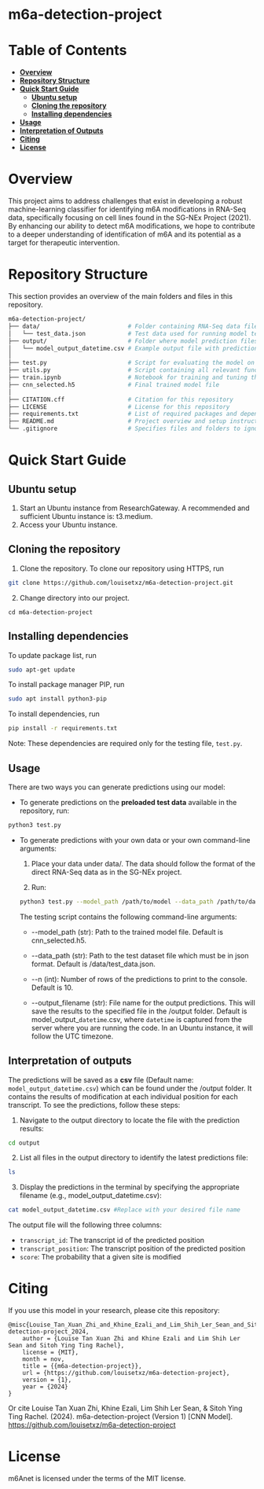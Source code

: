 # m6a-detection-project

# Table of Contents
- **[Overview](#overview)**<br>
- **[Repository Structure](#repository-structure)**<br>
- **[Quick Start Guide](#quick-start-guide)**<br>
    - **[Ubuntu setup](#ubuntu-setup)**<br>
    - **[Cloning the repository](#cloning-the-repository)**<br>
    - **[Installing dependencies](#installing-dependencies)**<br>
- **[Usage](#usage)**<br>
- **[Interpretation of Outputs](#interpretation-of-Outputs)**<br>
- **[Citing](#citing)**<br>
- **[License](#license)**<br>

# Overview
This project aims to address challenges that exist in developing a robust machine-learning classifier for identifying m6A modifications in RNA-Seq data, specifically focusing on cell lines found in the SG-NEx Project (2021). By enhancing our ability to detect m6A modifications, we hope to contribute to a deeper understanding of identification of m6A and its potential as a target for therapeutic intervention.

# Repository Structure
This section provides an overview of the main folders and files in this repository.
```bash
m6a-detection-project/
├── data/                         # Folder containing RNA-Seq data files
│   └── test_data.json            # Test data used for running model tests
├── output/                       # Folder where model prediction files are saved
│   └── model_output_datetime.csv # Example output file with prediction results
│
├── test.py                       # Script for evaluating the model on test data
├── utils.py                      # Script containing all relevant functions used in the testing script
├── train.ipynb                   # Notebook for training and tuning the model
├── cnn_selected.h5               # Final trained model file
│
├── CITATION.cff                  # Citation for this repository
├── LICENSE                       # License for this repository
├── requirements.txt              # List of required packages and dependencies
├── README.md                     # Project overview and setup instructions (this file)
└── .gitignore                    # Specifies files and folders to ignore in version control
```

# Quick Start Guide

## Ubuntu setup
1. Start an Ubuntu instance from ResearchGateway. A recommended and sufficient Ubuntu instance is: t3.medium.
2. Access your Ubuntu instance.

## Cloning the repository
1. Clone the repository. To clone our repository using HTTPS, run
```bash
git clone https://github.com/louisetxz/m6a-detection-project.git
```
2. Change directory into our project.
```
cd m6a-detection-project
```

## Installing dependencies
To update package list, run
```bash
sudo apt-get update
```
To install package manager PIP, run
```bash
sudo apt install python3-pip
```
To install dependencies, run
```bash
pip install -r requirements.txt
```
Note: These dependencies are required only for the testing file, `test.py`.

## Usage
There are two ways you can generate predictions using our model:

- To generate predictions on the **preloaded test data** available in the repository, run:
```bash
python3 test.py
```

- To generate predictions with your own data or your own command-line arguments:
    1. Place your data under data/. The data should follow the format of the direct RNA-Seq data as in the SG-NEx project.

    2. Run:
    ```bash
    python3 test.py --model_path /path/to/model --data_path /path/to/data --n 5 --output_filename your-filename.csv
    ```

    The testing script contains the following command-line arguments:
    * --model_path (str): Path to the trained model file. Default is cnn_selected.h5.

    * --data_path (str): Path to the test dataset file which must be in json format. Default is /data/test_data.json.

    * --n (int): Number of rows of the predictions to print to the console. Default is 10.

    * --output_filename (str): File name for the output predictions. This will save the results to the specified file in the /output folder. Default is model_output_`datetime`.csv, where `datetime` is captured from the server where you are running the code. In an Ubuntu instance, it will follow the UTC timezone.

## Interpretation of outputs
The predictions will be saved as a **csv** file (Default name: `model_output_datetime.csv`) which can be found under the /output folder. It contains the results of modification at each individual position for each transcript. To see the predictions, follow these steps:

1. Navigate to the output directory to locate the file with the prediction results:
```bash
cd output
```
2. List all files in the output directory to identify the latest predictions file:
```bash
ls
```
3. Display the predictions in the terminal by specifying the appropriate filename (e.g., model_output_datetime.csv):
```bash
cat model_output_datetime.csv #Replace with your desired file name
```

The output file will the following three columns:

* ``transcript_id``: The transcript id of the predicted position
* ``transcript_position``: The transcript position of the predicted position
* ``score``: The probability that a given site is modified

# Citing
If you use this model in your research, please cite this repository:
```
@misc{Louise_Tan_Xuan_Zhi_and_Khine_Ezali_and_Lim_Shih_Ler_Sean_and_Sitoh_Ying_Ting_Rachel_m6a-detection-project_2024,
    author = {Louise Tan Xuan Zhi and Khine Ezali and Lim Shih Ler Sean and Sitoh Ying Ting Rachel},
    license = {MIT},
    month = nov,
    title = {{m6a-detection-project}},
    url = {https://github.com/louisetxz/m6a-detection-project},
    version = {1},
    year = {2024}
}
```
Or cite Louise Tan Xuan Zhi, Khine Ezali, Lim Shih Ler Sean, & Sitoh Ying Ting Rachel. (2024). m6a-detection-project (Version 1) [CNN Model]. https://github.com/louisetxz/m6a-detection-project

# License
m6Anet is licensed under the terms of the MIT license.